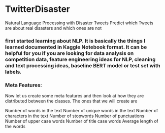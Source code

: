 # TwitterDisaster
Natural Language Processing with Disaster Tweets Predict which Tweets are about real disasters and which ones are not

### first started learning about NLP. It is basically the things I learned documented in Kaggle Notebook format. It can be helpful for you if you are looking for data analysis on competition data, feature engineering ideas for NLP, cleaning and text processing ideas, baseline BERT model or test set with labels.

### Meta Features:

Now let us create some meta features and then look at how they are distributed between the classes. The ones that we will create are

Number of words in the text
Number of unique words in the text
Number of characters in the text
Number of stopwords
Number of punctuations
Number of upper case words
Number of title case words
Average length of the words
